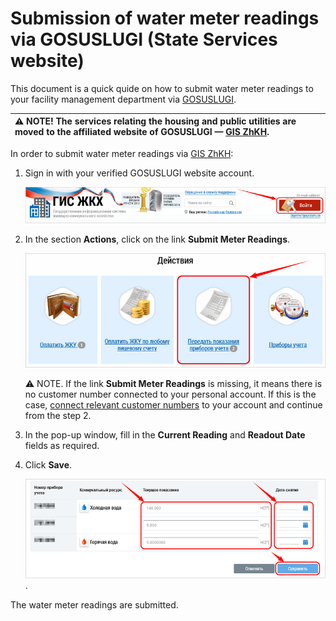 # Submission of water meter readings via GOSUSLUGI (State Services website)

This document is a quick quide on how to submit water meter readings to your facility management department via [GOSUSLUGI](https://www.gosuslugi.ru/).

|⚠ NOTE! The services relating the housing and public utilities are moved to the affiliated website of GOSUSLUGI — [GIS ZhKH](https://dom.gosuslugi.ru/).|
|:---|

In order to submit water meter readings via [GIS ZhKH](https://dom.gosuslugi.ru/):
1. Sign in with your verified GOSUSLUGI website account.

	![sign-in](https://github.com/ded-ared/gosuslugi/blob/main/images/001-sign-in.png "sign-in")

2. In the section **Actions**, click on the link **Submit Meter Readings**.

	![submit-readings](https://github.com/ded-ared/gosuslugi/blob/main/images/2-actions.png "submit-readings")

	⚠ NOTE. If the link **Submit Meter Readings** is missing, it means there is no customer number connected to your personal account. If this is the case, [connect relevant customer numbers](www.test-link.ru "здесь должна быть ссылка на инструкцию по подключению ЛС, но это уже вне рамок данного задания") to your account and continue from the step 2.

3. In the pop-up window, fill in the **Current Reading** and **Readout Date** fields as required.

4. Click **Save**.

	![fill and save data](https://github.com/ded-ared/gosuslugi/blob/main/images/03-fill-and-save-data.png "fill-and-save-data").

The water meter readings are submitted.
